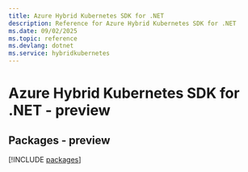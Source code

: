 ```yaml
---
title: Azure Hybrid Kubernetes SDK for .NET
description: Reference for Azure Hybrid Kubernetes SDK for .NET
ms.date: 09/02/2025
ms.topic: reference
ms.devlang: dotnet
ms.service: hybridkubernetes
---
```

# Azure Hybrid Kubernetes SDK for .NET - preview
## Packages - preview
[!INCLUDE [packages](hybrid-kubernetes-index.md)]